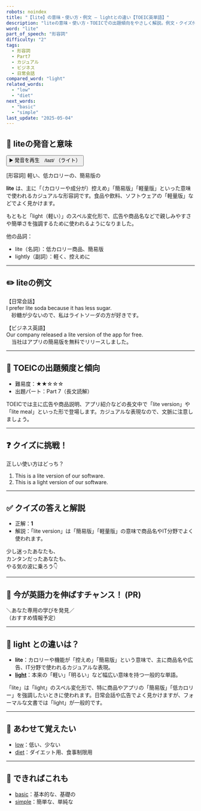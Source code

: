 ```yaml
---
robots: noindex
title: "【lite】の意味・使い方・例文 ― lightとの違い【TOEIC英単語】"
description: "liteの意味・使い方・TOEICでの出題傾向をやさしく解説。例文・クイズ付きでlightとの違いもわかりやすく学べます。"
word: "lite"
part_of_speech: "形容詞"
difficulty: "2"
tags:
  - 形容詞
  - Part7
  - カジュアル
  - ビジネス
  - 日常会話
compared_word: "light"
related_words:
  - "low"
  - "diet"
next_words:
  - "basic"
  - "simple"
last_update: "2025-05-04"
---
```


## 🔰 liteの発音と意味

<button class="play-audio" onclick="playTTS('lite')">
  <span class="play-audio-main">
    ▶️ 発音を再生　/laɪt/
  </span>
  <span class="play-audio-sub">
    （ライト）
  </span>
</button>

[形容詞] 軽い、低カロリーの、簡易版の

**lite** は、主に「（カロリーや成分が）控えめ」「簡易版」「軽量版」といった意味で使われるカジュアルな形容詞です。食品や飲料、ソフトウェアの「軽量版」などでよく見かけます。

もともと「light（軽い）」のスペル変化形で、広告や商品名などで親しみやすさや簡単さを強調するために使われるようになりました。

他の品詞：  
- lite（名詞）：低カロリー商品、簡易版
- lightly（副詞）：軽く、控えめに

---

## ✏️ liteの例文

【日常会話】  
I prefer lite soda because it has less sugar.  
　砂糖が少ないので、私はライトソーダの方が好きです。

【ビジネス英語】  
Our company released a lite version of the app for free.  
　当社はアプリの簡易版を無料でリリースしました。

---

## 🎯 TOEICの出題頻度と傾向

- 難易度：★★☆☆☆
- 出題パート：Part 7（長文読解）

TOEICでは主に広告や商品説明、アプリ紹介などの長文中で「lite version」や「lite meal」といった形で登場します。カジュアルな表現なので、文脈に注意しましょう。

---

## ❓ クイズに挑戦！

正しい使い方はどっち？

1. This is a lite version of our software.  
2. This is a light version of our software.

---

## ✅ クイズの答えと解説

- 正解：**1**
- 解説：「lite version」は「簡易版」「軽量版」の意味で商品名やIT分野でよく使われます。

少し迷ったあなたも、  
カンタンだったあなたも、  
やる気の波に乗ろう👇️

---

## 🚀 今が英語力を伸ばすチャンス！ (PR)

<div class="info-center">
＼あなた専用の学びを発見／<br>  
（おすすめ情報予定）
</div>

---

## 🤔  light との違いは？

- **lite**：カロリーや機能が「控えめ」「簡易版」という意味で、主に商品名や広告、IT分野で使われるカジュアルな表現。
- **[light](/word/light)**：本来の「軽い」「明るい」など幅広い意味を持つ一般的な単語。

「lite」は「light」のスペル変化形で、特に商品やアプリの「簡易版」「低カロリー」を強調したいときに使われます。日常会話や広告でよく見かけますが、フォーマルな文書では「light」が一般的です。

---

## 🧩 あわせて覚えたい

- [low](/word/low)：低い、少ない
- [diet](/word/diet)：ダイエット用、食事制限用

---

## 📖 できればこれも

- [basic](/word/basic)：基本的な、基礎の
- [simple](/word/simple)：簡単な、単純な

<!-- cvid: aid37_bid22 -->
